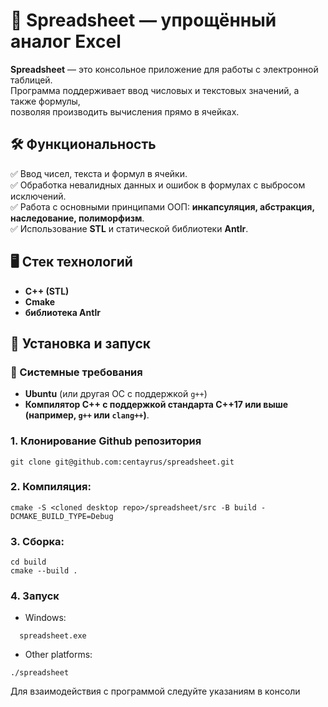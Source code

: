 # 📝 Spreadsheet — упрощённый аналог Excel  

**Spreadsheet** — это консольное приложение для работы с электронной таблицей.  
Программа поддерживает ввод числовых и текстовых значений, а также формулы,  
позволяя производить вычисления прямо в ячейках.  

## 🛠 Функциональность 

✅ Ввод чисел, текста и формул в ячейки.  
✅ Обработка невалидных данных и ошибок в формулах с выбросом исключений.  
✅ Работа с основными принципами ООП: **инкапсуляция, абстракция, наследование, полиморфизм**.  
✅ Использование **STL** и статической библиотеки **Antlr**.  

## 🖥 Стек технологий

- **C++ (STL)**
- **Cmake**
- **библиотека Antlr**

## 🚀 Установка и запуск

### 🔧 Системные требования

- **Ubuntu** (или другая ОС с поддержкой `g++`)
- **Компилятор C++ с поддержкой стандарта C++17 или выше (например, `g++` или `clang++`)**.

### 1. Клонирование Github репозитория
```
git clone git@github.com:centayrus/spreadsheet.git
```
### 2. Компиляция:
```
cmake -S <cloned desktop repo>/spreadsheet/src -B build -DCMAKE_BUILD_TYPE=Debug
```
### 3. Сборка:
```
cd build
cmake --build .
```
### 4. Запуск
- Windows:
```
  spreadsheet.exe
```  
- Other platforms:
```
./spreadsheet
```
Для взаимодействия с программой следуйте указаниям в консоли